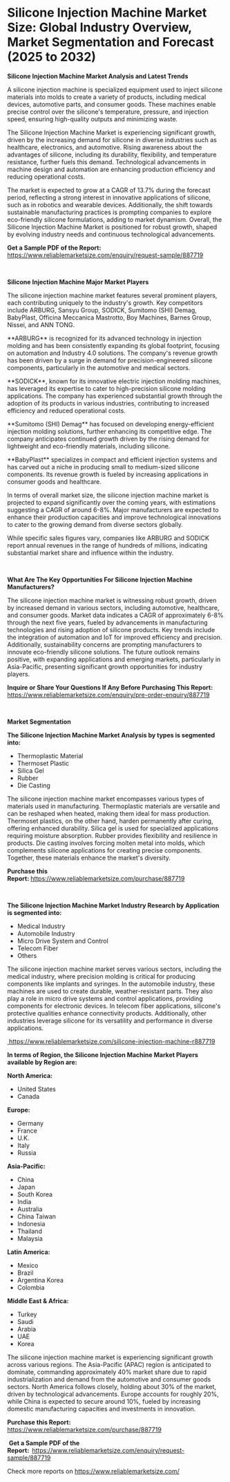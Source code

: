 <p><h1>Silicone Injection Machine Market Size: Global Industry Overview, Market Segmentation and Forecast (2025 to 2032)</h1></p><p><strong>Silicone Injection Machine Market Analysis and Latest Trends</strong></p>
<p><p>A silicone injection machine is specialized equipment used to inject silicone materials into molds to create a variety of products, including medical devices, automotive parts, and consumer goods. These machines enable precise control over the silicone's temperature, pressure, and injection speed, ensuring high-quality outputs and minimizing waste.</p><p>The Silicone Injection Machine Market is experiencing significant growth, driven by the increasing demand for silicone in diverse industries such as healthcare, electronics, and automotive. Rising awareness about the advantages of silicone, including its durability, flexibility, and temperature resistance, further fuels this demand. Technological advancements in machine design and automation are enhancing production efficiency and reducing operational costs. </p><p>The market is expected to grow at a CAGR of 13.7% during the forecast period, reflecting a strong interest in innovative applications of silicone, such as in robotics and wearable devices. Additionally, the shift towards sustainable manufacturing practices is prompting companies to explore eco-friendly silicone formulations, adding to market dynamism. Overall, the Silicone Injection Machine Market is positioned for robust growth, shaped by evolving industry needs and continuous technological advancements.</p></p>
<p><strong>Get a Sample PDF of the Report:&nbsp;</strong> <a href="https://www.reliablemarketsize.com/enquiry/request-sample/887719?utm_campaign=1845&utm_medium=2&utm_source=Github&utm_content=ia&utm_term=18022025&utm_id=silicone-injection-machine">https://www.reliablemarketsize.com/enquiry/request-sample/887719</a></p>
<p>&nbsp;</p>
<p><strong>Silicone Injection Machine Major Market Players</strong></p>
<p><p>The silicone injection machine market features several prominent players, each contributing uniquely to the industry's growth. Key competitors include ARBURG, Sansyu Group, SODICK, Sumitomo (SHI) Demag, BabyPlast, Officina Meccanica Mastrotto, Boy Machines, Barnes Group, Nissei, and ANN TONG.</p><p>**ARBURG** is recognized for its advanced technology in injection molding and has been consistently expanding its global footprint, focusing on automation and Industry 4.0 solutions. The company's revenue growth has been driven by a surge in demand for precision-engineered silicone components, particularly in the automotive and medical sectors.</p><p>**SODICK**, known for its innovative electric injection molding machines, has leveraged its expertise to cater to high-precision silicone molding applications. The company has experienced substantial growth through the adoption of its products in various industries, contributing to increased efficiency and reduced operational costs.</p><p>**Sumitomo (SHI) Demag** has focused on developing energy-efficient injection molding solutions, further enhancing its competitive edge. The company anticipates continued growth driven by the rising demand for lightweight and eco-friendly materials, including silicone.</p><p>**BabyPlast** specializes in compact and efficient injection systems and has carved out a niche in producing small to medium-sized silicone components. Its revenue growth is fueled by increasing applications in consumer goods and healthcare.</p><p>In terms of overall market size, the silicone injection machine market is projected to expand significantly over the coming years, with estimations suggesting a CAGR of around 6-8%. Major manufacturers are expected to enhance their production capacities and improve technological innovations to cater to the growing demand from diverse sectors globally.</p><p>While specific sales figures vary, companies like ARBURG and SODICK report annual revenues in the range of hundreds of millions, indicating substantial market share and influence within the industry.</p></p>
<p>&nbsp;</p>
<p><strong>What Are The Key Opportunities For Silicone Injection Machine Manufacturers?</strong></p>
<p><p>The silicone injection machine market is witnessing robust growth, driven by increased demand in various sectors, including automotive, healthcare, and consumer goods. Market data indicates a CAGR of approximately 6-8% through the next five years, fueled by advancements in manufacturing technologies and rising adoption of silicone products. Key trends include the integration of automation and IoT for improved efficiency and precision. Additionally, sustainability concerns are prompting manufacturers to innovate eco-friendly silicone solutions. The future outlook remains positive, with expanding applications and emerging markets, particularly in Asia-Pacific, presenting significant growth opportunities for industry players.</p></p>
<p><strong>Inquire or Share Your Questions If Any Before Purchasing This Report:</strong> <a href="https://www.reliablemarketsize.com/enquiry/pre-order-enquiry/887719?utm_campaign=1845&utm_medium=2&utm_source=Github&utm_content=ia&utm_term=18022025&utm_id=silicone-injection-machine">https://www.reliablemarketsize.com/enquiry/pre-order-enquiry/887719</a></p>
<p>&nbsp;</p>
<p><strong>Market Segmentation</strong></p>
<p><strong>The Silicone Injection Machine Market Analysis by types is segmented into:</strong></p>
<p><ul><li>Thermoplastic Material</li><li>Thermoset Plastic</li><li>Silica Gel</li><li>Rubber</li><li>Die Casting</li></ul></p>
<p><p>The silicone injection machine market encompasses various types of materials used in manufacturing. Thermoplastic materials are versatile and can be reshaped when heated, making them ideal for mass production. Thermoset plastics, on the other hand, harden permanently after curing, offering enhanced durability. Silica gel is used for specialized applications requiring moisture absorption. Rubber provides flexibility and resilience in products. Die casting involves forcing molten metal into molds, which complements silicone applications for creating precise components. Together, these materials enhance the market's diversity.</p></p>
<p><strong>Purchase this Report:&nbsp;</strong><a href="https://www.reliablemarketsize.com/purchase/887719?utm_campaign=1845&utm_medium=2&utm_source=Github&utm_content=ia&utm_term=18022025&utm_id=silicone-injection-machine">https://www.reliablemarketsize.com/purchase/887719</a></p>
<p>&nbsp;</p>
<p><strong>The Silicone Injection Machine Market Industry Research by Application is segmented into:</strong></p>
<p><ul><li>Medical Industry</li><li>Automobile Industry</li><li>Micro Drive System and Control</li><li>Telecom Fiber</li><li>Others</li></ul></p>
<p><p>The silicone injection machine market serves various sectors, including the medical industry, where precision molding is critical for producing components like implants and syringes. In the automobile industry, these machines are used to create durable, weather-resistant parts. They also play a role in micro drive systems and control applications, providing components for electronic devices. In telecom fiber applications, silicone's protective qualities enhance connectivity products. Additionally, other industries leverage silicone for its versatility and performance in diverse applications.</p></p>
<p><a href="https://www.reliablemarketsize.com/silicone-injection-machine-r887719?utm_campaign=1845&utm_medium=2&utm_source=Github&utm_content=ia&utm_term=18022025&utm_id=silicone-injection-machine">&nbsp;https://www.reliablemarketsize.com/silicone-injection-machine-r887719</a></p>
<p><strong>In terms of Region, the Silicone Injection Machine Market Players available by Region are:</strong></p>
<p>
    <p> <strong> North America: </strong>
        <ul>
            <li>United States</li>
            <li>Canada</li>
        </ul>
        </p> 
    <p> <strong> Europe: </strong>
        <ul>
            <li>Germany</li>
            <li>France</li>
            <li>U.K.</li>
            <li>Italy</li>
            <li>Russia</li>
        </ul>
        </p> 
    <p> <strong> Asia-Pacific: </strong>
        <ul>
            <li>China</li>
            <li>Japan</li>
            <li>South Korea</li>
            <li>India</li>
            <li>Australia</li>
            <li>China Taiwan</li>
            <li>Indonesia</li>
            <li>Thailand</li>
            <li>Malaysia</li>
        </ul>
        </p> 
    <p> <strong> Latin America: </strong>
        <ul>
            <li>Mexico</li>
            <li>Brazil</li>
            <li>Argentina Korea</li>
            <li>Colombia</li>
        </ul>
        </p> 
    <p> <strong> Middle East & Africa: </strong>
        <ul>
            <li>Turkey</li>
            <li>Saudi</li>
            <li>Arabia</li>
            <li>UAE</li>
            <li>Korea</li>
        </ul>
    </p>
    </p>
<p><p>The silicone injection machine market is experiencing significant growth across various regions. The Asia-Pacific (APAC) region is anticipated to dominate, commanding approximately 40% market share due to rapid industrialization and demand from the automotive and consumer goods sectors. North America follows closely, holding about 30% of the market, driven by technological advancements. Europe accounts for roughly 20%, while China is expected to secure around 10%, fueled by increasing domestic manufacturing capacities and investments in innovation.</p></p>
<p><strong>Purchase this Report: </strong><a href="https://www.reliablemarketsize.com/purchase/887719?utm_campaign=1845&utm_medium=2&utm_source=Github&utm_content=ia&utm_term=18022025&utm_id=silicone-injection-machine">https://www.reliablemarketsize.com/purchase/887719</a></p>
<p>&nbsp;<strong>Get a Sample PDF of the Report:&nbsp;&nbsp;</strong><a href="https://www.reliablemarketsize.com/enquiry/request-sample/887719?utm_campaign=1845&utm_medium=2&utm_source=Github&utm_content=ia&utm_term=18022025&utm_id=silicone-injection-machine">https://www.reliablemarketsize.com/enquiry/request-sample/887719</a></p>
<p><strong></strong></p>
<p>Check more reports on <a href="https://www.reliablemarketsize.com/?utm_campaign=1845&utm_medium=2&utm_source=Github&utm_content=ia&utm_term=18022025&utm_id=silicone-injection-machine">https://www.reliablemarketsize.com/</a></p>